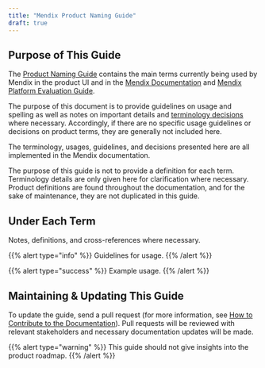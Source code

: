 ```yaml
---
title: "Mendix Product Naming Guide"
draft: true
---
```


## Purpose of This Guide

The [Product Naming Guide](glossary) contains the main terms currently being used by Mendix in the product UI and in the [Mendix Documentation](https://docs.mendix.com/) and [Mendix Platform Evaluation Guide](https://www.mendix.com/evaluation-guide/). 

The purpose of this document is to provide guidelines on usage and spelling as well as notes on important details and [terminology decisions](glossary#outdated) where necessary. Accordingly, if there are no specific usage guidelines or decisions on product terms, they are generally not included here.

The terminology, usages, guidelines, and decisions presented here are all implemented in the Mendix documentation. 

The purpose of this guide is not to provide a definition for each term. Terminology details are only given here for clarification where necessary. Product definitions are found throughout the documentation, and for the sake of maintenance, they are not duplicated in this guide.

## Under Each Term

Notes, definitions, and cross-references where necessary.

{{% alert type="info" %}}
Guidelines for usage.
{{% /alert %}}

{{% alert type="success" %}}
Example usage.
{{% /alert %}}

## Maintaining & Updating This Guide

To update the guide, send a pull request (for more information, see [How to 
Contribute to the Documentation](/developerportal/community-tools/contribute-to-the-mendix-documentation)). Pull requests will be reviewed with relevant stakeholders and necessary documentation updates will be made.

{{% alert type="warning" %}}
This guide should not give insights into the product roadmap.
{{% /alert %}}
